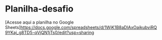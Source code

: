 # Planilha-desafio

[Acesse aqui a planilha no Google Sheets]https://docs.google.com/spreadsheets/d/1WjK1B8aDlAxOaikubviRQ9YKaj_g8TD5-qVjQN1jTs0/edit?usp=sharing
